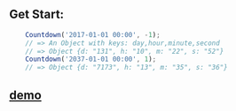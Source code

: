 ## Get Start:

```js
	Countdown('2017-01-01 00:00', -1);
	// => An Object with keys: day,hour,minute,second
	// => Object {d: "131", h: "10", m: "22", s: "52"}
	Countdown('2037-01-01 00:00', 1);
	// => Object {d: "7173", h: "13", m: "35", s: "36"}
```
## [demo](https://github.com/loiee/countdown)